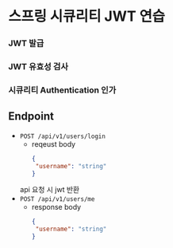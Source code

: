 # 스프링 시큐리티 JWT 연습

### JWT 발급
### JWT 유효성 검사
### 시큐리티 Authentication 인가

## Endpoint
+ `POST /api/v1/users/login`
  + reqeust body
     ```json
     {
      "username": "string"
     }
     ```
  api 요청 시 jwt 반환
+ `POST /api/v1/users/me`
  + response body
     ```json
     {
      "username": "string"
     }
     ```
  
   